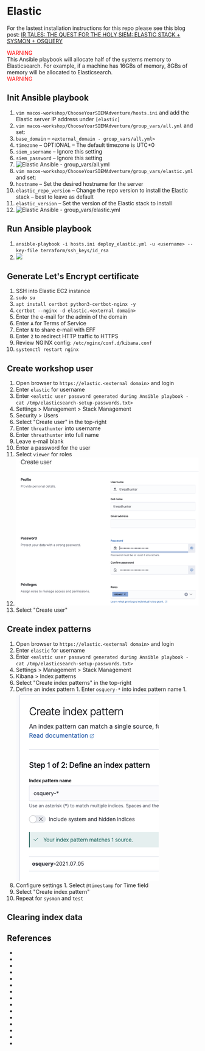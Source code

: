 # Elastic
For the lastest installation instructions for this repo please see this blog post: [IR TALES: THE QUEST FOR THE HOLY SIEM: ELASTIC STACK + SYSMON + OSQUERY](https://holdmybeersecurity.com/2021/01/27/ir-tales-the-quest-for-the-holy-siem-elastic-stack-sysmon-osquery/)

<span style="color: red"> WARNING </span></br>
This Ansible playbook will allocate half of the systems memory to Elasticsearch. For example, if a machine has 16GBs of memory, 8GBs of memory will be allocated to Elasticsearch.</br>
<span style="color: red"> WARNING </span>

## Init Ansible playbook
1. `vim macos-workshop/ChooseYourSIEMAdventure/hosts.ini` and add the Elastic server IP address under `[elastic]`
1. `vim macos-workshop/ChooseYourSIEMAdventure/group_vars/all.yml` and set:
  1. `base_domain` – `<external_domain - group_vars/all.yml>`
  1. `timezone` – OPTIONAL – The default timezone is UTC+0
  1. `siem_username` – Ignore this setting
  1. `siem_password` – Ignore this setting
  1. ![Elastic Ansible - group_vars/all.yml](https://holdmybeersecurity.com/wp-content/uploads/2021/01/Screen-Shot-2021-01-09-at-5.38.46-PM.png)
1. `vim macos-workshop/ChooseYourSIEMAdventure/group_vars/elastic.yml` and set:
  1. `hostname` – Set the desired hostname for the server
  1. `elastic_repo_version` – Change the repo version to install the Elastic stack – best to leave as default
  1. `elastic_version` – Set the version of the Elastic stack to install
  1. ![Elastic Ansible - group_vars/elastic.yml](https://holdmybeersecurity.com/wp-content/uploads/2021/01/Screen-Shot-2021-01-09-at-5.43.51-PM.png)

## Run Ansible playbook
1. `ansible-playbook -i hosts.ini deploy_elastic.yml -u <username> --key-file terraform/ssh_keys/id_rsa`
  1. ![](https://holdmybeersecurity.com/wp-content/uploads/2021/01/Screen-Shot-2021-01-09-at-5.46.17-PM-768x268.png)

## Generate Let's Encrypt certificate
1. SSH into Elastic EC2 instance
1. `sudo su`
1. `apt install certbot python3-certbot-nginx -y`
1. `certbot --nginx -d elastic.<external domain>`
  1. Enter the e-mail for the admin of the domain
  1. Enter `A` for Terms of Service
  1. Enter `N` to share e-mail with EFF
  1. Enter `2` to redirect HTTP traffic to HTTPS 
1. Review NGINX config: `/etc/nginx/conf.d/kibana.conf` 
1. `systemctl restart nginx`

## Create workshop user
1. Open browser to `https://elastic.<external domain>` and login
  1. Enter `elastic` for username
  1. Enter `<ealstic user password generated during Ansible playbook - cat /tmp/elasticsearch-setup-passwords.txt>`
1. Settings > Management > Stack Management
1. Security > Users
1. Select "Create user" in the top-right
  1. Enter `threathunter` into username
  1. Enter `threathunter` into full name
  1. Leave e-mail blank
  1. Enter a password for the user
  1. Select `viewer` for roles
  1. ![Create Elastic workshop user](../.img/elastic_create_workshop_user.png)
  1. Select "Create user"

## Create index patterns
1. Open browser to `https://elastic.<external domain>` and login
  1. Enter `elastic` for username
  1. Enter `<ealstic user password generated during Ansible playbook - cat /tmp/elasticsearch-setup-passwords.txt>`
1. Settings > Management > Stack Management
1. Kibana > Index patterns
1. Select "Create index patterns" in the top-right
  1. Define an index pattern
    1. Enter `osquery-*` into index pattern name
    1. ![elastic_osquery_index_pattern](../.img/elastic_osquery_index_pattern.png)
  1. Configure settings
    1. Select `@timestamp` for Time field
  1. Select "Create index pattern"
1. Repeat for `sysmon` and `test`

## Clearing index data

## References
* []()
* []()
* []()
* []()
* []()
* []()
* []()
* []()
* []()
* []()
* []()
* []()
* []()
* []()
* []()